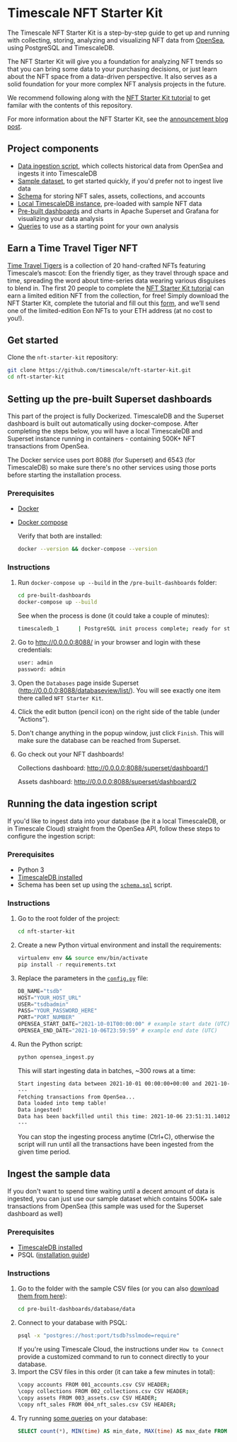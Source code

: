 # Timescale NFT Starter Kit
The Timescale NFT Starter Kit is a step-by-step guide to get up and running with collecting, storing, analyzing and visualizing NFT data from [OpenSea](https://opensea.io), using PostgreSQL and TimescaleDB.

The NFT Starter Kit will give you a foundation for analyzing NFT trends so that you can bring some data to your purchasing decisions, or just learn about the NFT space from a data-driven perspective. It also serves as a solid foundation for your more complex NFT analysis projects in the future.

We recommend following along with the [NFT Starter Kit tutorial](https://docs.timescale.com/timescaledb/latest/tutorials/analyze-nft-data/) to get familar with the contents of this repository.

For more information about the NFT Starter Kit, see the [announcement blog post](https://tsdb.co/nft-starter-kit-blog).

## Project components

* [Data ingestion script][ingest], which collects historical data from OpenSea and ingests it into TimescaleDB
* [Sample dataset][sample], to get started quickly, if you'd prefer not to ingest live data
* [Schema][schema] for storing NFT sales, assets, collections, and accounts
* [Local TimescaleDB instance][local-ts], pre-loaded with sample NFT data
* [Pre-built dashboards][dash] and charts in Apache Superset and Grafana for visualizing your data analysis
* [Queries][queries] to use as a starting point for your own analysis

## Earn a Time Travel Tiger NFT

[Time Travel Tigers](https://opensea.io/collection/time-travel-tigers-by-timescale) is a collection of 20 hand-crafted NFTs featuring Timescale’s mascot: Eon the friendly tiger, as they travel through space and time, spreading the word about time-series data wearing various disguises to blend in. The first 20 people to complete the [NFT Starter Kit tutorial](https://docs.timescale.com/timescaledb/latest/tutorials/analyze-nft-data/) can earn a limited edition NFT from the collection, for free! Simply download the NFT Starter Kit, complete the tutorial and fill out this [form](https://tsdb.co/earn-eon-nft), and we’ll send one of the limited-edition Eon NFTs to your ETH address (at no cost to you!).

## Get started
Clone the `nft-starter-kit` repository:
```bash
git clone https://github.com/timescale/nft-starter-kit.git
cd nft-starter-kit
```

## Setting up the pre-built Superset dashboards
This part of the project is fully Dockerized. TimescaleDB and the Superset dashboard 
is built out automatically using docker-compose. After completing the steps below, you 
will have a local TimescaleDB and Superset instance running in 
containers - containing 500K+ NFT transactions from OpenSea.

The Docker service uses port 8088 (for Superset) and 6543 (for TimescaleDB) so make sure 
there's no other services using those ports before starting the installation process.

### Prerequisites

* [Docker](https://docs.docker.com/get-docker/)
* [Docker compose](https://docs.docker.com/compose/install/)

    Verify that both are installed:
    ```bash
    docker --version && docker-compose --version
    ```

### Instructions

1. Run `docker-compose up --build` in the `/pre-built-dashboards` folder:
    ```bash
    cd pre-built-dashboards
    docker-compose up --build
    ```
    See when the process is done (it could take a couple of minutes):
    ```bash
    timescaledb_1      | PostgreSQL init process complete; ready for start up.
    ```
1. Go to http://0.0.0.0:8088/ in your browser and login with these credentials:
    ```txt
    user: admin
    password: admin
    ```
1. Open the `Databases` page inside Superset (http://0.0.0.0:8088/databaseview/list/). You will see exactly one item there
    called `NFT Starter Kit`.
1. Click the edit button (pencil icon) on the right side of the table (under "Actions").
1. Don't change anything in the popup window, just click `Finish`. This will make sure the database can be 
   reached from Superset.
1. Go check out your NFT dashboards! 

    Collections dashboard: http://0.0.0.0:8088/superset/dashboard/1

    Assets dashboard: http://0.0.0.0:8088/superset/dashboard/2 

## Running the data ingestion script
If you'd like to ingest data into your database (be it a local TimescaleDB, or in Timescale Cloud) 
straight from the OpenSea API, follow these steps to configure the ingestion script:

### Prerequisites
* Python 3
* [TimescaleDB installed][install-ts]
* Schema has been set up using the [`schema.sql`][schema] script.

### Instructions

1. Go to the root folder of the project:
    ```bash
    cd nft-starter-kit
    ```
1.  Create a new Python virtual environment and install the requirements:
    ```bash
    virtualenv env && source env/bin/activate
    pip install -r requirements.txt
    ```
1.  Replace the parameters in the [`config.py`][config] file:
    ```python
    DB_NAME="tsdb"
    HOST="YOUR_HOST_URL"
    USER="tsdbadmin"
    PASS="YOUR_PASSWORD_HERE"
    PORT="PORT_NUMBER"
    OPENSEA_START_DATE="2021-10-01T00:00:00" # example start date (UTC)
    OPENSEA_END_DATE="2021-10-06T23:59:59" # example end date (UTC)
    ```
1.  Run the Python script:
    ```python
    python opensea_ingest.py
    ```
    This will start ingesting data in batches, ~300 rows at a time:
    ```bash
    Start ingesting data between 2021-10-01 00:00:00+00:00 and 2021-10-06 23:59:59+00:00
    ---
    Fetching transactions from OpenSea...
    Data loaded into temp table!
    Data ingested!
    Data has been backfilled until this time: 2021-10-06 23:51:31.140126+00:00
    ---
    ```
    You can stop the ingesting process anytime (Ctrl+C), otherwise the script will run until all 
    the transactions have been ingested from the given time period.


## Ingest the sample data
If you don't want to spend time waiting until a decent amount of data is ingested, 
you can just use our sample dataset which contains 500K+ sale transactions from 
OpenSea (this sample was used for the Superset dashboard as well) 

### Prerequisites
* [TimescaleDB installed][install-ts]
* PSQL ([installation guide](https://blog.timescale.com/blog/how-to-install-psql-on-mac-ubuntu-debian-windows/))

### Instructions
1.  Go to the folder with the sample CSV files (or you can also [download them from here][sample-dw]):
    ```bash
    cd pre-built-dashboards/database/data
    ```
1.  Connect to your database with PSQL:
    ```bash
    psql -x "postgres://host:port/tsdb?sslmode=require"
    ```
    If you're using Timescale Cloud, the instructions under `How to Connect` provide a 
    customized command to run to connect directly to your database.
1.  Import the CSV files in this order (it can take a few minutes in total):
    ```bash
    \copy accounts FROM 001_accounts.csv CSV HEADER;
    \copy collections FROM 002_collections.csv CSV HEADER;
    \copy assets FROM 003_assets.csv CSV HEADER;
    \copy nft_sales FROM 004_nft_sales.csv CSV HEADER;
    ```  
1.  Try running [some queries][queries] on your database:
    ```sql
    SELECT count(*), MIN(time) AS min_date, MAX(time) AS max_date FROM nft_sales 
    ```


[schema]: https://github.com/timescale/nft-starter-kit/blob/master/schema.sql
[install-ts]: https://docs.timescale.com/timescaledb/latest/how-to-guides/install-timescaledb/#install-timescaledb
[ingest]: https://github.com/timescale/nft-starter-kit/blob/master/opensea_ingest.py
[sample]: https://github.com/timescale/nft-starter-kit/tree/master/pre-built-dashboards/database/data
[local-ts]: https://github.com/timescale/nft-starter-kit/tree/master/pre-built-dashboards/database
[dash]: https://github.com/timescale/nft-starter-kit/tree/master/pre-built-dashboards/dashboard
[queries]: https://github.com/timescale/nft-starter-kit/blob/master/queries.sql
[config]: https://github.com/timescale/nft-starter-kit/blob/master/config.py
[sample-dw]: https://assets.timescale.com/docs/downloads/nft_sample.zip
